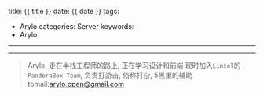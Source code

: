 title: {{ title }}
date: {{ date }}
tags:
  - Arylo
categories: Server
keywords:
  - Arylo
---



---
> Arylo, 走在半栈工程师的路上, 正在学习设计和前端
> 现时加入`Lintel`的`PandoraBox Team`, 负责打游击, 俗称打杂, 5黑里的辅助
> tomail:arylo.open@gmail.com
